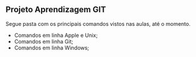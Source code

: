  ## Projeto Aprendizagem GIT

Segue pasta com os principais comandos vistos nas aulas, até o momento.

- Comandos em linha Apple e Unix;
- Comandos em linha Git;
- Comandos em linha Windows;